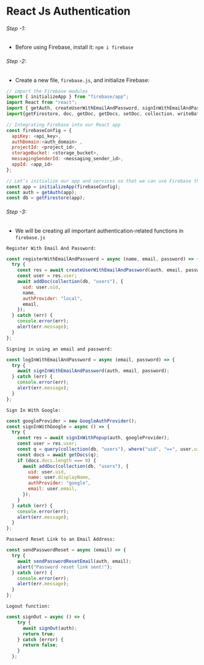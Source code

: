 # React Js Authentication
###### Step -1:  
- Before using Firebase, install it: `npm i firebase `

###### Step -2:
 - Create a new file, `firebase.js`, and initialize Firebase:
```js
// import the Firebase modules 
import { initializeApp } from "firebase/app";
import React from "react";
import { getAuth, createUserWithEmailAndPassword, signInWithEmailAndPassword, signOut} from "firebase/auth";
import{getFirestore, doc, getDoc, getDocs, setDoc, collection, writeBatch, query} from "firebase/firestore";

// Integrating Firebase into our React app
const firebaseConfig = {
  apiKey: <api_key>,
  authDomain:<auth_domain> ,
  projectId: <project_id>,
  storageBucket: <storage_bucket>,
  messagingSenderId: <messaging_sender_id>,
  appId: <app_id>
};

// Let’s initialize our app and services so that we can use Firebase throughout our app:
const app = initializeApp(firebaseConfig);
const auth = getAuth(app);
const db = getFirestore(app);
```
###### Step -3: 
- We will be creating all important authentication-related functions in `firebase.js`

`Register With Email And Password:`
```js
const registerWithEmailAndPassword = async (name, email, password) => {
  try {
    const res = await createUserWithEmailAndPassword(auth, email, password);
    const user = res.user;
    await addDoc(collection(db, "users"), {
      uid: user.uid,
      name,
      authProvider: "local",
      email,
    });
  } catch (err) {
    console.error(err);
    alert(err.message);
  }
};
```
`Signing in using an email and password:`

```js
const logInWithEmailAndPassword = async (email, password) => {
  try {
    await signInWithEmailAndPassword(auth, email, password);
  } catch (err) {
    console.error(err);
    alert(err.message);
  }
};

```
`Sign In With Google:`

```js
const googleProvider = new GoogleAuthProvider();
const signInWithGoogle = async () => {
  try {
    const res = await signInWithPopup(auth, googleProvider);
    const user = res.user;
    const q = query(collection(db, "users"), where("uid", "==", user.uid));
    const docs = await getDocs(q);
    if (docs.docs.length === 0) {
      await addDoc(collection(db, "users"), {
        uid: user.uid,
        name: user.displayName,
        authProvider: "google",
        email: user.email,
      });
    }
  } catch (err) {
    console.error(err);
    alert(err.message);
  }
};
```
`Password Reset Link to an Email Address:`
```js
const sendPasswordReset = async (email) => {
  try {
    await sendPasswordResetEmail(auth, email);
    alert("Password reset link sent!");
  } catch (err) {
    console.error(err);
    alert(err.message);
  }
};
```
`Logout function:`
```js
const signOut = async () => {
    try {
      await signOut(auth);
      return true;
    } catch (error) {
      return false;
    }
  };
```
